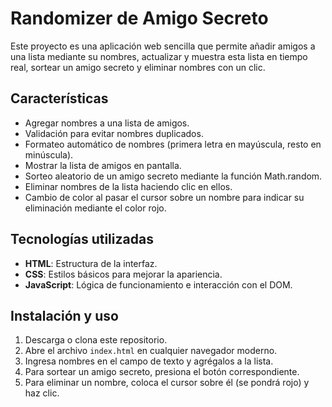 # Randomizer de Amigo Secreto
Este proyecto es una aplicación web sencilla que permite añadir amigos a una lista mediante su nombres, actualizar y muestra esta lista en tiempo real, sortear un amigo secreto y eliminar nombres con un clic.

## Características
- Agregar nombres a una lista de amigos.
- Validación para evitar nombres duplicados.
- Formateo automático de nombres (primera letra en mayúscula, resto en minúscula).
- Mostrar la lista de amigos en pantalla.
- Sorteo aleatorio de un amigo secreto mediante la función Math.random.
- Eliminar nombres de la lista haciendo clic en ellos.
- Cambio de color al pasar el cursor sobre un nombre para indicar su eliminación mediante el color rojo.

## Tecnologías utilizadas
- **HTML**: Estructura de la interfaz.
- **CSS**: Estilos básicos para mejorar la apariencia.
- **JavaScript**: Lógica de funcionamiento e interacción con el DOM.

## Instalación y uso
1. Descarga o clona este repositorio.
2. Abre el archivo `index.html` en cualquier navegador moderno.
3. Ingresa nombres en el campo de texto y agrégalos a la lista.
4. Para sortear un amigo secreto, presiona el botón correspondiente.
5. Para eliminar un nombre, coloca el cursor sobre él (se pondrá rojo) y haz clic.
